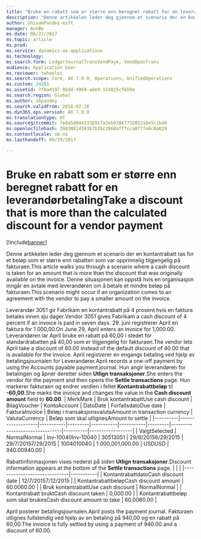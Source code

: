 ```yaml
---
title: "Bruke en rabatt som er større enn beregnet rabatt for en leverandørbetaling"
description: "Denne artikkelen leder deg gjennom et scenario der en kontantrabatt tas for et beløp som er større enn rabatten som var opprinnelig tilgjengelig på fakturaen. Denne situasjonen kan oppstå hvis en organisasjon inngår en avtale med leverandøren om å betale et mindre beløp på fakturaen."
author: ShivamPandey-msft
manager: AnnBe
ms.date: 08/22/2017
ms.topic: article
ms.prod: 
ms.service: dynamics-ax-applications
ms.technology: 
ms.search.form: LedgerJournalTransVendPaym, VendOpenTrans
audience: Application User
ms.reviewer: twheeloc
ms.search.scope: Core, AX 7.0.0, Operations, UnifiedOperations
ms.custom: 14281
ms.assetid: 7f0a4197-95dd-4969-ade9-154815cf659e
ms.search.region: Global
ms.author: shpandey
ms.search.validFrom: 2016-02-28
ms.dyn365.ops.version: AX 7.0.0
ms.translationtype: HT
ms.sourcegitcommit: 7e0a5d044133b917a3eb9386773205218e5c1b40
ms.openlocfilehash: 39830014593b7b1bc2868afffcca0f77a0c8a029
ms.contentlocale: nb-no
ms.lasthandoff: 09/29/2017

---
```


# <a name="take-a-discount-that-is-more-than-the-calculated-discount-for-a-vendor-payment"></a><span data-ttu-id="a1614-104">Bruke en rabatt som er større enn beregnet rabatt for en leverandørbetaling</span><span class="sxs-lookup"><span data-stu-id="a1614-104">Take a discount that is more than the calculated discount for a vendor payment</span></span>

[!include[banner](../includes/banner.md)]


<span data-ttu-id="a1614-105">Denne artikkelen leder deg gjennom et scenario der en kontantrabatt tas for et beløp som er større enn rabatten som var opprinnelig tilgjengelig på fakturaen.</span><span class="sxs-lookup"><span data-stu-id="a1614-105">This article walks you through a scenario where a cash discount is taken for an amount that is more than the discount that was originally available on the invoice.</span></span> <span data-ttu-id="a1614-106">Denne situasjonen kan oppstå hvis en organisasjon inngår en avtale med leverandøren om å betale et mindre beløp på fakturaen.</span><span class="sxs-lookup"><span data-stu-id="a1614-106">This scenario might occur if an organization comes to an agreement with the vendor to pay a smaller amount on the invoice.</span></span> 

<span data-ttu-id="a1614-107">Leverandør 3051 gir Fabrikam en kontantrabatt på 4 prosent hvis en faktura betales innen sju dager.</span><span class="sxs-lookup"><span data-stu-id="a1614-107">Vendor 3051 gives Fabrikam a cash discount of 4 percent if an invoice is paid in seven days.</span></span> <span data-ttu-id="a1614-108">29. juni registrerer April en faktura for 1 000,00.</span><span class="sxs-lookup"><span data-stu-id="a1614-108">On June 29, April enters an invoice for 1,000.00.</span></span> <span data-ttu-id="a1614-109">Leverandøren lar April bruke en rabatt på 60,00 i stedet for standardrabatten på 40,00 som er tilgjengelig for fakturaen.</span><span class="sxs-lookup"><span data-stu-id="a1614-109">The vendor lets April take a discount of 60.00 instead of the default discount of 40.00 that is available for the invoice.</span></span> <span data-ttu-id="a1614-110">April registrerer en engangs betaling ved hjelp av betalingsjournalen for Leverandører.</span><span class="sxs-lookup"><span data-stu-id="a1614-110">April records a one-off payment by using the Accounts payable payment journal.</span></span> <span data-ttu-id="a1614-111">Hun angir leverandøren for betalingen og åpner deretter siden **Utlign transaksjoner**.</span><span class="sxs-lookup"><span data-stu-id="a1614-111">She enters the vendor for the payment and then opens the **Settle transactions** page.</span></span> <span data-ttu-id="a1614-112">Hun markerer fakturaen og endrer verdien i feltet **Kontantrabattbeløp** til **-60,00**.</span><span class="sxs-lookup"><span data-stu-id="a1614-112">She marks the invoice and changes the value in the **Cash discount amount** field to **60.00**.</span></span>
| <span data-ttu-id="a1614-113">Merk</span><span class="sxs-lookup"><span data-stu-id="a1614-113">Mark</span></span>     | <span data-ttu-id="a1614-114">Bruk kontantrabatt</span><span class="sxs-lookup"><span data-stu-id="a1614-114">Use cash discount</span></span> | <span data-ttu-id="a1614-115">Bilag</span><span class="sxs-lookup"><span data-stu-id="a1614-115">Voucher</span></span>   | <span data-ttu-id="a1614-116">Konto</span><span class="sxs-lookup"><span data-stu-id="a1614-116">Account</span></span> | <span data-ttu-id="a1614-117">Dato</span><span class="sxs-lookup"><span data-stu-id="a1614-117">Date</span></span>      | <span data-ttu-id="a1614-118">Forfallsdato</span><span class="sxs-lookup"><span data-stu-id="a1614-118">Due date</span></span>  | <span data-ttu-id="a1614-119">Faktura</span><span class="sxs-lookup"><span data-stu-id="a1614-119">Invoice</span></span> | <span data-ttu-id="a1614-120">Beløp i transaksjonsvaluta</span><span class="sxs-lookup"><span data-stu-id="a1614-120">Amount in transaction currency</span></span> | <span data-ttu-id="a1614-121">Valuta</span><span class="sxs-lookup"><span data-stu-id="a1614-121">Currency</span></span> | <span data-ttu-id="a1614-122">Beløp som skal utlignes</span><span class="sxs-lookup"><span data-stu-id="a1614-122">Amount to settle</span></span> |
|----------|-------------------|-----------|---------|-----------|-----------|---------|--------------------------------|----------|------------------|
| <span data-ttu-id="a1614-123">Valgt</span><span class="sxs-lookup"><span data-stu-id="a1614-123">Selected</span></span> | <span data-ttu-id="a1614-124">Normal</span><span class="sxs-lookup"><span data-stu-id="a1614-124">Normal</span></span>            | <span data-ttu-id="a1614-125">Inv-10040</span><span class="sxs-lookup"><span data-stu-id="a1614-125">Inv-10040</span></span> | <span data-ttu-id="a1614-126">3051</span><span class="sxs-lookup"><span data-stu-id="a1614-126">3051</span></span>    | <span data-ttu-id="a1614-127">29/6/2015</span><span class="sxs-lookup"><span data-stu-id="a1614-127">6/29/2015</span></span> | <span data-ttu-id="a1614-128">29/7/2015</span><span class="sxs-lookup"><span data-stu-id="a1614-128">7/29/2015</span></span> | <span data-ttu-id="a1614-129">10040</span><span class="sxs-lookup"><span data-stu-id="a1614-129">10040</span></span>   | <span data-ttu-id="a1614-130">1 000,00</span><span class="sxs-lookup"><span data-stu-id="a1614-130">1,000.00</span></span>                       | <span data-ttu-id="a1614-131">USD</span><span class="sxs-lookup"><span data-stu-id="a1614-131">USD</span></span>      | <span data-ttu-id="a1614-132">940.00</span><span class="sxs-lookup"><span data-stu-id="a1614-132">940.00</span></span>           |

<span data-ttu-id="a1614-133">Rabattinformasjonen vises nederst på siden **Utlign transaksjoner**.</span><span class="sxs-lookup"><span data-stu-id="a1614-133">Discount information appears at the bottom of the **Settle transactions** page.</span></span>
|                              |           |
|------------------------------|-----------|
| <span data-ttu-id="a1614-134">Kontantrabattdato</span><span class="sxs-lookup"><span data-stu-id="a1614-134">Cash discount date</span></span>           | <span data-ttu-id="a1614-135">12/7/2015</span><span class="sxs-lookup"><span data-stu-id="a1614-135">7/12/2015</span></span> |
| <span data-ttu-id="a1614-136">Kontantrabattbeløp</span><span class="sxs-lookup"><span data-stu-id="a1614-136">Cash discount amount</span></span>         | <span data-ttu-id="a1614-137">60.00</span><span class="sxs-lookup"><span data-stu-id="a1614-137">60.00</span></span>     |
| <span data-ttu-id="a1614-138">Bruk kontantrabatt</span><span class="sxs-lookup"><span data-stu-id="a1614-138">Use cash discount</span></span>            | <span data-ttu-id="a1614-139">Normal</span><span class="sxs-lookup"><span data-stu-id="a1614-139">Normal</span></span>    |
| <span data-ttu-id="a1614-140">Kontantrabatt brukt</span><span class="sxs-lookup"><span data-stu-id="a1614-140">Cash discount taken</span></span>          | <span data-ttu-id="a1614-141">0,00</span><span class="sxs-lookup"><span data-stu-id="a1614-141">0.00</span></span>      |
| <span data-ttu-id="a1614-142">Kontantrabattbeløp som skal brukes</span><span class="sxs-lookup"><span data-stu-id="a1614-142">Cash discount amount to take</span></span> | <span data-ttu-id="a1614-143">60.00</span><span class="sxs-lookup"><span data-stu-id="a1614-143">60.00</span></span>     |

<span data-ttu-id="a1614-144">April posterer betalingsjournalen.</span><span class="sxs-lookup"><span data-stu-id="a1614-144">April posts the payment journal.</span></span> <span data-ttu-id="a1614-145">Fakturaen utlignes fullstendig ved hjelp av en betaling på 940,00 og en rabatt på 60,00.</span><span class="sxs-lookup"><span data-stu-id="a1614-145">The invoice is fully settled by using a payment of 940.00 and a discount of 60.00.</span></span>




